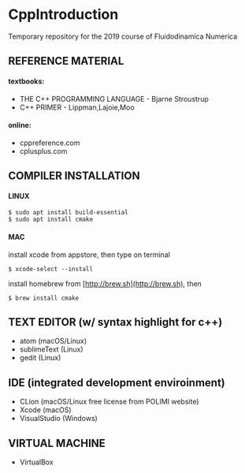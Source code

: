 # CppIntroduction
Temporary repository for the 2019 course of Fluidodinamica Numerica

## REFERENCE MATERIAL
#### textbooks:
- THE C++ PROGRAMMING LANGUAGE - Bjarne Stroustrup
- C++ PRIMER - Lippman,Lajoie,Moo
#### online:
- cppreference.com
- cplusplus.com
## COMPILER INSTALLATION
#### LINUX
```
$ sudo apt install build-essential
$ sudo apt install cmake
```
#### MAC
install xcode from appstore, then type on terminal
```
$ xcode-select --install
```
install homebrew from [http://brew.sh](http://brew.sh), then
```
$ brew install cmake
```
## TEXT EDITOR (w/ syntax highlight for c++)
- atom (macOS/Linux)
- sublimeText (Linux)
- gedit (Linux)
## IDE (integrated development enviroinment)
- CLion (macOS/Linux free license from POLIMI website)
- Xcode (macOS)
- VisualStudio (Windows)
## VIRTUAL MACHINE
- VirtualBox
